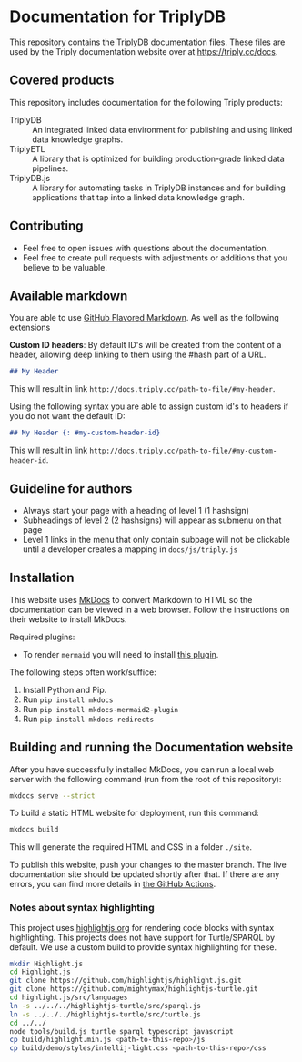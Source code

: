 # Documentation for TriplyDB

This repository contains the TriplyDB documentation files. These files are used by the Triply documentation website over at <https://triply.cc/docs>.

## Covered products

This repository includes documentation for the following Triply products:

<dl>
  <dt>TriplyDB</dt>
  <dd>An integrated linked data environment for publishing and using linked data knowledge graphs.</dd>
  <dt>TriplyETL</dt>
  <dd>A library that is optimized for building production-grade linked data pipelines.</dd>
  <dt>TriplyDB.js</dt>
  <dd>A library for automating tasks in TriplyDB instances and for building applications that tap into a linked data knowledge graph.</dd>
</dl>

## Contributing

- Feel free to open issues with questions about the documentation.
- Feel free to create pull requests with adjustments or additions that you believe to be valuable.

## Available markdown

You are able to use [GitHub Flavored Markdown](https://github.github.com/gfm/). As well as the following extensions

**Custom ID headers**:
By default ID's will be created from the content of a header, allowing deep linking to them using the #hash part of a URL.
```md
## My Header
```

This will result in link `http://docs.triply.cc/path-to-file/#my-header`.

Using the following syntax you are able to assign custom id's to headers if you do not want the default ID:

```md
## My Header {: #my-custom-header-id}
```
This will result in link `http://docs.triply.cc/path-to-file/#my-custom-header-id`.

## Guideline for authors
- Always start your page with a heading of level 1 (1 hashsign)
- Subheadings of level 2 (2 hashsigns) will appear as submenu on that page
- Level 1 links in the menu that only contain subpage will not be clickable until a developer creates a mapping in `docs/js/triply.js`

## Installation

This website uses [MkDocs](https://www.mkdocs.org/) to convert Markdown to HTML so the documentation can be viewed in a web browser. Follow the instructions on their website to install MkDocs.

Required plugins:
- To render `mermaid` you will need to install [this plugin](https://github.com/fralau/mkdocs-mermaid2-plugin).

The following steps often work/suffice:
1. Install Python and Pip.
2. Run `pip install mkdocs`
3. Run `pip install mkdocs-mermaid2-plugin`
4. Run `pip install mkdocs-redirects`

## Building and running the Documentation website

After you have successfully installed MkDocs, you can run a local web server with the following command (run from the root of this repository):

```sh
mkdocs serve --strict
```

To build a static HTML website for deployment, run this command:

```sh
mkdocs build
```
This will generate the required HTML and CSS in a folder `./site`.


To publish this website, push your changes to the master branch. The live documentation site should be updated shortly after that. If there are any errors, you can find more details in [the GitHub Actions](https://github.com/TriplyDB/Documentation/actions).

### Notes about syntax highlighting
This project uses [highlightjs.org](https://highlightjs.org) for rendering code blocks with syntax highlighting. This projects does not have support for Turtle/SPARQL by default. We use a custom build to provide syntax highlighting for these.

```sh
mkdir Highlight.js
cd Highlight.js
git clone https://github.com/highlightjs/highlight.js.git
git clone https://github.com/mightymax/highlightjs-turtle.git
cd highlight.js/src/languages
ln -s ../../../highlightjs-turtle/src/sparql.js
ln -s ../../../highlightjs-turtle/src/turtle.js
cd ../../
node tools/build.js turtle sparql typescript javascript
cp build/highlight.min.js <path-to-this-repo>/js
cp build/demo/styles/intellij-light.css <path-to-this-repo>/css
```
